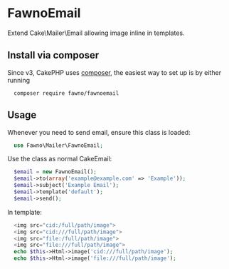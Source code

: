 # FawnoEmail

Extend Cake\Mailer\Email allowing image inline in templates.


Install via composer
--------------------

Since v3, CakePHP uses [composer](http://getcomposer.org), the easiest way to set up is by either running
```
  composer require fawno/fawnoemail
```

Usage
-----
Whenever you need to send email, ensure this class is loaded:
```php
  use Fawno\Mailer\FawnoEmail;
```
Use the class as normal CakeEmail:
```php
  $email = new FawnoEmail();
  $email->to(array('example@example.com' => 'Example'));
  $email->subject('Example Email');
  $email->template('default');
  $email->send();
```

In template:
```php
  <img src="cid:/full/path/image">
  <img src="cid:///full/path/image">
  <img src="file:/full/path/image">
  <img src="file:///full/path/image">
  echo $this->Html->image('cid:///full/path/image');
  echo $this->Html->image('file:///full/path/image');
```
